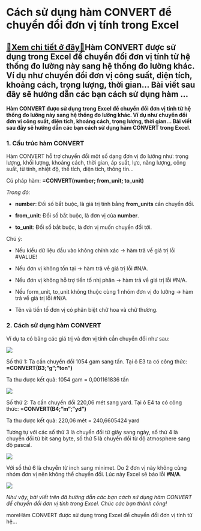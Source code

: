 Cách sử dụng hàm CONVERT để chuyển đổi đơn vị tính trong Excel
==============================================================

[:gift:Xem chi tiết ở đây:gift:](https://hddtvn.com/cach-su-dung-ham-convert-de-chuyen-doi-don-vi-tinh-trong-excel/)Hàm CONVERT được sử dụng trong Excel để chuyển đổi đơn vị tính từ hệ thống đo lường này sang hệ thống đo lường khác. Ví dụ như chuyển đổi đơn vị công suất, diện tích, khoảng cách, trọng lượng, thời gian… Bài viết sau đây sẽ hướng dẫn các bạn cách sử dụng hàm …
--------------------------------------------------------------------------------------------------------------------------------------------------------------------------------------------------------------------------------------------------------------------

**Hàm CONVERT được sử dụng trong Excel để chuyển đổi đơn vị tính từ hệ thống đo lường này sang hệ thống đo lường khác. Ví dụ như chuyển đổi đơn vị công suất, diện tích, khoảng cách, trọng lượng, thời gian… Bài viết sau đây sẽ hướng dẫn các bạn cách sử dụng hàm CONVERT trong Excel.**


### 1. Cấu trúc hàm CONVERT


Hàm CONVERT hỗ trợ chuyển đổi một số dạng đơn vị đo lường như: trọng lượng, khối lượng, khoảng cách, thời gian, áp suất, lực, năng lượng, công suất, từ tính, nhiệt độ, thể tích, diện tích, thông tin…


Cú pháp hàm: **=CONVERT(number; from\_unit; to\_unit)**


*Trong đó:*




* **number**: Đối số bắt buộc, là giá trị tính bằng **from\_units** cần chuyển đổi.

* **from\_unit**: Đối số bắt buộc, là đơn vị của **number**.

* **to\_unit**: Đối số bắt buộc, là đơn vị muốn chuyển đối tới.



Chú ý:




* Nếu kiểu dữ liệu đầu vào không chính xác -> hàm trả về giá trị lỗi #VALUE!

* Nếu đơn vị không tồn tại -> hàm trả về giá trị lỗi #N/A.

* Nếu đơn vị không hỗ trợ tiền tố nhị phân -> hàm trả về giá trị lỗi #N/A.

* Nếu form\_unit, to\_unit không thuộc cùng 1 nhóm đơn vị đo lường -> hàm trả về giá trị lỗi #N/A.

* Tên và tiền tố đơn vị có phân biệt chữ hoa và chữ thường.



### 2. Cách sử dụng hàm CONVERT


Ví dụ ta có bảng các giá trị và đơn vị tính cần chuyển đổi như sau:


![](https://hddtvn.com/wp-content/uploads/2021/01/IvqgEeY.png)


Số thứ 1: Ta cần chuyển đổi 1054 gam sang tấn. Tại ô E3 ta có công thức: **=CONVERT(B3;”g”;”ton”)**


Ta thu được kết quả: 1054 gam = 0,001161836 tấn


![](https://hddtvn.com/wp-content/uploads/2021/01/Je6BrdI.png)


Số thứ 2: Ta cần chuyển đổi 220,06 mét sang yard. Tại ô E4 ta có công thức: **=CONVERT(B4;”m”;”yd”)**


Ta thu được kết quả: 220,06 mét = 240,6605424 yard


Tương tự với các số thứ 3 là chuyển đổi từ giây sang ngày, số thứ 4 là chuyển đổi từ bit sang byte, số thứ 5 là chuyển đổi từ độ atmosphere sang độ pascal.


![](https://hddtvn.com/wp-content/uploads/2021/01/opa3U0d.png)


Với số thứ 6 là chuyển từ inch sang minimet. Do 2 đơn vị này không cùng nhóm đơn vị nên không thể chuyển đổi. Lúc này Excel sẽ báo lỗi **#N/A**.


![](https://hddtvn.com/wp-content/uploads/2021/01/s8Zk2MC.png)


*Như vậy, bài viết trên đã hướng dẫn các bạn cách sử dụng hàm CONVERT để chuyển đổi đơn vị tính trong Excel. Chúc các bạn thành công!*


moreHàm CONVERT được sử dụng trong Excel để chuyển đổi đơn vị tính từ hệ…

